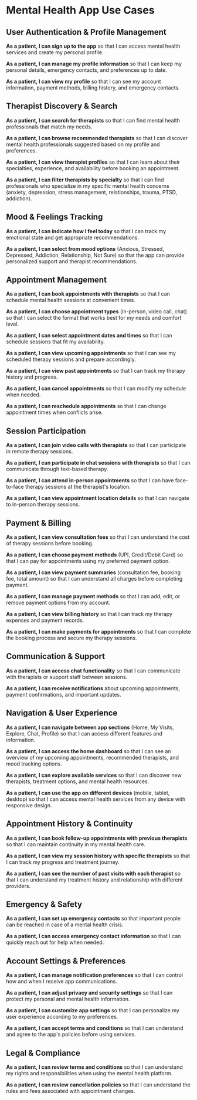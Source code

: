 # Mental Health App Use Cases

## User Authentication & Profile Management

**As a patient, I can sign up to the app** so that I can access mental health services and create my personal profile.

**As a patient, I can manage my profile information** so that I can keep my personal details, emergency contacts, and preferences up to date.

**As a patient, I can view my profile** so that I can see my account information, payment methods, billing history, and emergency contacts.

## Therapist Discovery & Search

**As a patient, I can search for therapists** so that I can find mental health professionals that match my needs.

**As a patient, I can browse recommended therapists** so that I can discover mental health professionals suggested based on my profile and preferences.

**As a patient, I can view therapist profiles** so that I can learn about their specialties, experience, and availability before booking an appointment.

**As a patient, I can filter therapists by specialty** so that I can find professionals who specialize in my specific mental health concerns (anxiety, depression, stress management, relationships, trauma, PTSD, addiction).

## Mood & Feelings Tracking

**As a patient, I can indicate how I feel today** so that I can track my emotional state and get appropriate recommendations.

**As a patient, I can select from mood options** (Anxious, Stressed, Depressed, Addiction, Relationship, Not Sure) so that the app can provide personalized support and therapist recommendations.

## Appointment Management

**As a patient, I can book appointments with therapists** so that I can schedule mental health sessions at convenient times.

**As a patient, I can choose appointment types** (in-person, video call, chat) so that I can select the format that works best for my needs and comfort level.

**As a patient, I can select appointment dates and times** so that I can schedule sessions that fit my availability.

**As a patient, I can view upcoming appointments** so that I can see my scheduled therapy sessions and prepare accordingly.

**As a patient, I can view past appointments** so that I can track my therapy history and progress.

**As a patient, I can cancel appointments** so that I can modify my schedule when needed.

**As a patient, I can reschedule appointments** so that I can change appointment times when conflicts arise.

## Session Participation

**As a patient, I can join video calls with therapists** so that I can participate in remote therapy sessions.

**As a patient, I can participate in chat sessions with therapists** so that I can communicate through text-based therapy.

**As a patient, I can attend in-person appointments** so that I can have face-to-face therapy sessions at the therapist's location.

**As a patient, I can view appointment location details** so that I can navigate to in-person therapy sessions.

## Payment & Billing

**As a patient, I can view consultation fees** so that I can understand the cost of therapy sessions before booking.

**As a patient, I can choose payment methods** (UPI, Credit/Debit Card) so that I can pay for appointments using my preferred payment option.

**As a patient, I can view payment summaries** (consultation fee, booking fee, total amount) so that I can understand all charges before completing payment.

**As a patient, I can manage payment methods** so that I can add, edit, or remove payment options from my account.

**As a patient, I can view billing history** so that I can track my therapy expenses and payment records.

**As a patient, I can make payments for appointments** so that I can complete the booking process and secure my therapy sessions.

## Communication & Support

**As a patient, I can access chat functionality** so that I can communicate with therapists or support staff between sessions.

**As a patient, I can receive notifications** about upcoming appointments, payment confirmations, and important updates.

## Navigation & User Experience

**As a patient, I can navigate between app sections** (Home, My Visits, Explore, Chat, Profile) so that I can access different features and information.

**As a patient, I can access the home dashboard** so that I can see an overview of my upcoming appointments, recommended therapists, and mood tracking options.

**As a patient, I can explore available services** so that I can discover new therapists, treatment options, and mental health resources.

**As a patient, I can use the app on different devices** (mobile, tablet, desktop) so that I can access mental health services from any device with responsive design.

## Appointment History & Continuity

**As a patient, I can book follow-up appointments with previous therapists** so that I can maintain continuity in my mental health care.

**As a patient, I can view my session history with specific therapists** so that I can track my progress and treatment journey.

**As a patient, I can see the number of past visits with each therapist** so that I can understand my treatment history and relationship with different providers.

## Emergency & Safety

**As a patient, I can set up emergency contacts** so that important people can be reached in case of a mental health crisis.

**As a patient, I can access emergency contact information** so that I can quickly reach out for help when needed.

## Account Settings & Preferences

**As a patient, I can manage notification preferences** so that I can control how and when I receive app communications.

**As a patient, I can adjust privacy and security settings** so that I can protect my personal and mental health information.

**As a patient, I can customize app settings** so that I can personalize my user experience according to my preferences.

**As a patient, I can accept terms and conditions** so that I can understand and agree to the app's policies before using services.

## Legal & Compliance

**As a patient, I can review terms and conditions** so that I can understand my rights and responsibilities when using the mental health platform.

**As a patient, I can review cancellation policies** so that I can understand the rules and fees associated with appointment changes.
